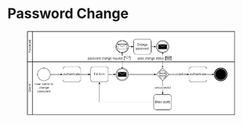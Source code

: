 # Password Change

<figure><img src="../.gitbook/assets/change_password_bpmn.drawio.png" alt=""><figcaption></figcaption></figure>
